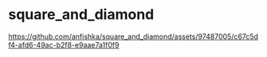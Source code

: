 # square_and_diamond



https://github.com/anfishka/square_and_diamond/assets/97487005/c67c5df4-afd6-49ac-b2f8-e9aae7a1f0f9

